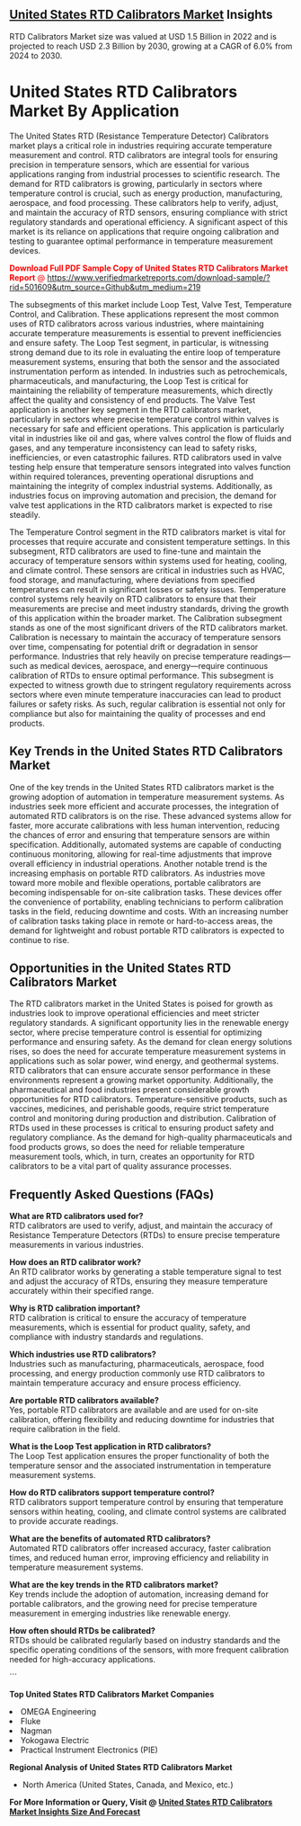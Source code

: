 <h2><a href="https://www.verifiedmarketreports.com/download-sample/?rid=501609&amp;utm_source=Github&amp;utm_medium=219" target="_blank">United States RTD Calibrators Market</a> Insights</h2><p>RTD Calibrators Market size was valued at USD 1.5 Billion in 2022 and is projected to reach USD 2.3 Billion by 2030, growing at a CAGR of 6.0% from 2024 to 2030.</p><p> <h1>United States RTD Calibrators Market By Application</h1> <p>The United States RTD (Resistance Temperature Detector) Calibrators market plays a critical role in industries requiring accurate temperature measurement and control. RTD calibrators are integral tools for ensuring precision in temperature sensors, which are essential for various applications ranging from industrial processes to scientific research. The demand for RTD calibrators is growing, particularly in sectors where temperature control is crucial, such as energy production, manufacturing, aerospace, and food processing. These calibrators help to verify, adjust, and maintain the accuracy of RTD sensors, ensuring compliance with strict regulatory standards and operational efficiency. A significant aspect of this market is its reliance on applications that require ongoing calibration and testing to guarantee optimal performance in temperature measurement devices. <p><span class=""><span style="color: #ff0000;"><strong>Download Full PDF Sample Copy of United States RTD Calibrators Market Report</strong> @ </span><a href="https://www.verifiedmarketreports.com/download-sample/?rid=501609&amp;utm_source=Github&amp;utm_medium=219" target="_blank">https://www.verifiedmarketreports.com/download-sample/?rid=501609&amp;utm_source=Github&amp;utm_medium=219</a></span></p> The subsegments of this market include Loop Test, Valve Test, Temperature Control, and Calibration. These applications represent the most common uses of RTD calibrators across various industries, where maintaining accurate temperature measurements is essential to prevent inefficiencies and ensure safety. The Loop Test segment, in particular, is witnessing strong demand due to its role in evaluating the entire loop of temperature measurement systems, ensuring that both the sensor and the associated instrumentation perform as intended. In industries such as petrochemicals, pharmaceuticals, and manufacturing, the Loop Test is critical for maintaining the reliability of temperature measurements, which directly affect the quality and consistency of end products. The Valve Test application is another key segment in the RTD calibrators market, particularly in sectors where precise temperature control within valves is necessary for safe and efficient operations. This application is particularly vital in industries like oil and gas, where valves control the flow of fluids and gases, and any temperature inconsistency can lead to safety risks, inefficiencies, or even catastrophic failures. RTD calibrators used in valve testing help ensure that temperature sensors integrated into valves function within required tolerances, preventing operational disruptions and maintaining the integrity of complex industrial systems. Additionally, as industries focus on improving automation and precision, the demand for valve test applications in the RTD calibrators market is expected to rise steadily. <p>The Temperature Control segment in the RTD calibrators market is vital for processes that require accurate and consistent temperature settings. In this subsegment, RTD calibrators are used to fine-tune and maintain the accuracy of temperature sensors within systems used for heating, cooling, and climate control. These sensors are critical in industries such as HVAC, food storage, and manufacturing, where deviations from specified temperatures can result in significant losses or safety issues. Temperature control systems rely heavily on RTD calibrators to ensure that their measurements are precise and meet industry standards, driving the growth of this application within the broader market. The Calibration subsegment stands as one of the most significant drivers of the RTD calibrators market. Calibration is necessary to maintain the accuracy of temperature sensors over time, compensating for potential drift or degradation in sensor performance. Industries that rely heavily on precise temperature readings—such as medical devices, aerospace, and energy—require continuous calibration of RTDs to ensure optimal performance. This subsegment is expected to witness growth due to stringent regulatory requirements across sectors where even minute temperature inaccuracies can lead to product failures or safety risks. As such, regular calibration is essential not only for compliance but also for maintaining the quality of processes and end products. <h2>Key Trends in the United States RTD Calibrators Market</h2> <p>One of the key trends in the United States RTD calibrators market is the growing adoption of automation in temperature measurement systems. As industries seek more efficient and accurate processes, the integration of automated RTD calibrators is on the rise. These advanced systems allow for faster, more accurate calibrations with less human intervention, reducing the chances of error and ensuring that temperature sensors are within specification. Additionally, automated systems are capable of conducting continuous monitoring, allowing for real-time adjustments that improve overall efficiency in industrial operations. Another notable trend is the increasing emphasis on portable RTD calibrators. As industries move toward more mobile and flexible operations, portable calibrators are becoming indispensable for on-site calibration tasks. These devices offer the convenience of portability, enabling technicians to perform calibration tasks in the field, reducing downtime and costs. With an increasing number of calibration tasks taking place in remote or hard-to-access areas, the demand for lightweight and robust portable RTD calibrators is expected to continue to rise. <h2>Opportunities in the United States RTD Calibrators Market</h2> <p>The RTD calibrators market in the United States is poised for growth as industries look to improve operational efficiencies and meet stricter regulatory standards. A significant opportunity lies in the renewable energy sector, where precise temperature control is essential for optimizing performance and ensuring safety. As the demand for clean energy solutions rises, so does the need for accurate temperature measurement systems in applications such as solar power, wind energy, and geothermal systems. RTD calibrators that can ensure accurate sensor performance in these environments represent a growing market opportunity. Additionally, the pharmaceutical and food industries present considerable growth opportunities for RTD calibrators. Temperature-sensitive products, such as vaccines, medicines, and perishable goods, require strict temperature control and monitoring during production and distribution. Calibration of RTDs used in these processes is critical to ensuring product safety and regulatory compliance. As the demand for high-quality pharmaceuticals and food products grows, so does the need for reliable temperature measurement tools, which, in turn, creates an opportunity for RTD calibrators to be a vital part of quality assurance processes. <h2>Frequently Asked Questions (FAQs)</h2> <p><strong>What are RTD calibrators used for?</strong><br>RTD calibrators are used to verify, adjust, and maintain the accuracy of Resistance Temperature Detectors (RTDs) to ensure precise temperature measurements in various industries.</p> <p><strong>How does an RTD calibrator work?</strong><br>An RTD calibrator works by generating a stable temperature signal to test and adjust the accuracy of RTDs, ensuring they measure temperature accurately within their specified range.</p> <p><strong>Why is RTD calibration important?</strong><br>RTD calibration is critical to ensure the accuracy of temperature measurements, which is essential for product quality, safety, and compliance with industry standards and regulations.</p> <p><strong>Which industries use RTD calibrators?</strong><br>Industries such as manufacturing, pharmaceuticals, aerospace, food processing, and energy production commonly use RTD calibrators to maintain temperature accuracy and ensure process efficiency.</p> <p><strong>Are portable RTD calibrators available?</strong><br>Yes, portable RTD calibrators are available and are used for on-site calibration, offering flexibility and reducing downtime for industries that require calibration in the field.</p> <p><strong>What is the Loop Test application in RTD calibrators?</strong><br>The Loop Test application ensures the proper functionality of both the temperature sensor and the associated instrumentation in temperature measurement systems.</p> <p><strong>How do RTD calibrators support temperature control?</strong><br>RTD calibrators support temperature control by ensuring that temperature sensors within heating, cooling, and climate control systems are calibrated to provide accurate readings.</p> <p><strong>What are the benefits of automated RTD calibrators?</strong><br>Automated RTD calibrators offer increased accuracy, faster calibration times, and reduced human error, improving efficiency and reliability in temperature measurement systems.</p> <p><strong>What are the key trends in the RTD calibrators market?</strong><br>Key trends include the adoption of automation, increasing demand for portable calibrators, and the growing need for precise temperature measurement in emerging industries like renewable energy.</p> <p><strong>How often should RTDs be calibrated?</strong><br>RTDs should be calibrated regularly based on industry standards and the specific operating conditions of the sensors, with more frequent calibration needed for high-accuracy applications.</p> ```</p><p><strong>Top United States RTD Calibrators Market Companies</strong></p><div data-test-id=""><p><li>OMEGA Engineering</li><li> Fluke</li><li> Nagman</li><li> Yokogawa Electric</li><li> Practical Instrument Electronics (PIE)</li></p><div><strong>Regional Analysis of&nbsp;United States RTD Calibrators Market</strong></div><ul><li dir="ltr"><p dir="ltr">North America&nbsp;(United States, Canada, and Mexico, etc.)</p></li></ul><p><strong>For More Information or Query, Visit @&nbsp;</strong><strong><a href="https://www.verifiedmarketreports.com/product/rtd-calibrators-market-size-and-forecast/?utm_source=Github&amp;utm_medium=219" target="_blank">United States RTD Calibrators Market Insights Size And Forecast</a></strong></p></div>
